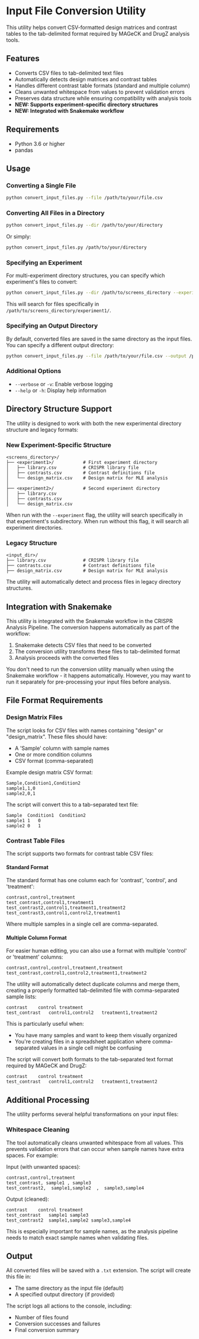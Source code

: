 # Input File Conversion Utility

This utility helps convert CSV-formatted design matrices and contrast tables to the tab-delimited format required by MAGeCK and DrugZ analysis tools.

## Features

- Converts CSV files to tab-delimited text files
- Automatically detects design matrices and contrast tables
- Handles different contrast table formats (standard and multiple column)
- Cleans unwanted whitespace from values to prevent validation errors
- Preserves data structure while ensuring compatibility with analysis tools
- **NEW: Supports experiment-specific directory structures**
- **NEW: Integrated with Snakemake workflow**

## Requirements

- Python 3.6 or higher
- pandas

## Usage

### Converting a Single File

```bash
python convert_input_files.py --file /path/to/your/file.csv
```

### Converting All Files in a Directory

```bash
python convert_input_files.py --dir /path/to/your/directory
```

Or simply:

```bash
python convert_input_files.py /path/to/your/directory
```

### Specifying an Experiment

For multi-experiment directory structures, you can specify which experiment's files to convert:

```bash
python convert_input_files.py --dir /path/to/screens_directory --experiment experiment1
```

This will search for files specifically in `/path/to/screens_directory/experiment1/`.

### Specifying an Output Directory

By default, converted files are saved in the same directory as the input files. You can specify a different output directory:

```bash
python convert_input_files.py --file /path/to/your/file.csv --output /path/to/output/directory
```

### Additional Options

- `--verbose` or `-v`: Enable verbose logging
- `--help` or `-h`: Display help information

## Directory Structure Support

The utility is designed to work with both the new experimental directory structure and legacy formats:

### New Experiment-Specific Structure

```
<screens_directory>/
├── <experiment1>/           # First experiment directory
│   ├── library.csv          # CRISPR library file
│   ├── contrasts.csv        # Contrast definitions file
│   └── design_matrix.csv    # Design matrix for MLE analysis
│
├── <experiment2>/           # Second experiment directory
│   ├── library.csv
│   ├── contrasts.csv
│   └── design_matrix.csv
```

When run with the `--experiment` flag, the utility will search specifically in that experiment's subdirectory. When run without this flag, it will search all experiment directories.

### Legacy Structure

```
<input_dir>/
├── library.csv              # CRISPR library file
├── contrasts.csv            # Contrast definitions file 
├── design_matrix.csv        # Design matrix for MLE analysis
```

The utility will automatically detect and process files in legacy directory structures.

## Integration with Snakemake

This utility is integrated with the Snakemake workflow in the CRISPR Analysis Pipeline. The conversion happens automatically as part of the workflow:

1. Snakemake detects CSV files that need to be converted
2. The conversion utility transforms these files to tab-delimited format
3. Analysis proceeds with the converted files

You don't need to run the conversion utility manually when using the Snakemake workflow - it happens automatically. However, you may want to run it separately for pre-processing your input files before analysis.

## File Format Requirements

### Design Matrix Files

The script looks for CSV files with names containing "design" or "design_matrix". These files should have:

- A 'Sample' column with sample names
- One or more condition columns
- CSV format (comma-separated)

Example design matrix CSV format:
```
Sample,Condition1,Condition2
sample1,1,0
sample2,0,1
```

The script will convert this to a tab-separated text file:
```
Sample	Condition1	Condition2
sample1	1	0
sample2	0	1
```

### Contrast Table Files

The script supports two formats for contrast table CSV files:

#### Standard Format

The standard format has one column each for 'contrast', 'control', and 'treatment':

```
contrast,control,treatment
test_contrast,control1,treatment1
test_contrast2,control1,treatment1,treatment2
test_contrast3,control1,control2,treatment1
```

Where multiple samples in a single cell are comma-separated.

#### Multiple Column Format

For easier human editing, you can also use a format with multiple 'control' or 'treatment' columns:

```
contrast,control,control,treatment,treatment
test_contrast,control1,control2,treatment1,treatment2
```

The utility will automatically detect duplicate columns and merge them, creating a properly formatted tab-delimited file with comma-separated sample lists:

```
contrast	control	treatment
test_contrast	control1,control2	treatment1,treatment2
```

This is particularly useful when:
- You have many samples and want to keep them visually organized
- You're creating files in a spreadsheet application where comma-separated values in a single cell might be confusing

The script will convert both formats to the tab-separated text format required by MAGeCK and DrugZ:

```
contrast	control	treatment
test_contrast	control1,control2	treatment1,treatment2
```

## Additional Processing

The utility performs several helpful transformations on your input files:

### Whitespace Cleaning

The tool automatically cleans unwanted whitespace from all values. This prevents validation errors that can occur when sample names have extra spaces. For example:

Input (with unwanted spaces):
```
contrast,control,treatment
test_contrast, sample1 , sample3 
test_contrast2,  sample1,sample2  ,  sample3,sample4  
```

Output (cleaned):
```
contrast	control	treatment
test_contrast	sample1	sample3
test_contrast2	sample1,sample2	sample3,sample4
```

This is especially important for sample names, as the analysis pipeline needs to match exact sample names when validating files.

## Output

All converted files will be saved with a `.txt` extension. The script will create this file in:
- The same directory as the input file (default)
- A specified output directory (if provided)

The script logs all actions to the console, including:
- Number of files found
- Conversion successes and failures
- Final conversion summary 